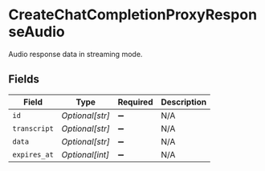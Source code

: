 # CreateChatCompletionProxyResponseAudio

Audio response data in streaming mode.


## Fields

| Field              | Type               | Required           | Description        |
| ------------------ | ------------------ | ------------------ | ------------------ |
| `id`               | *Optional[str]*    | :heavy_minus_sign: | N/A                |
| `transcript`       | *Optional[str]*    | :heavy_minus_sign: | N/A                |
| `data`             | *Optional[str]*    | :heavy_minus_sign: | N/A                |
| `expires_at`       | *Optional[int]*    | :heavy_minus_sign: | N/A                |